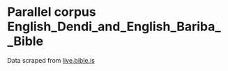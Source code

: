 # Parallel corpus English_Dendi_and_English_Bariba__Bible
Data scraped from [live.bible.is](http://www.bible.is/)
